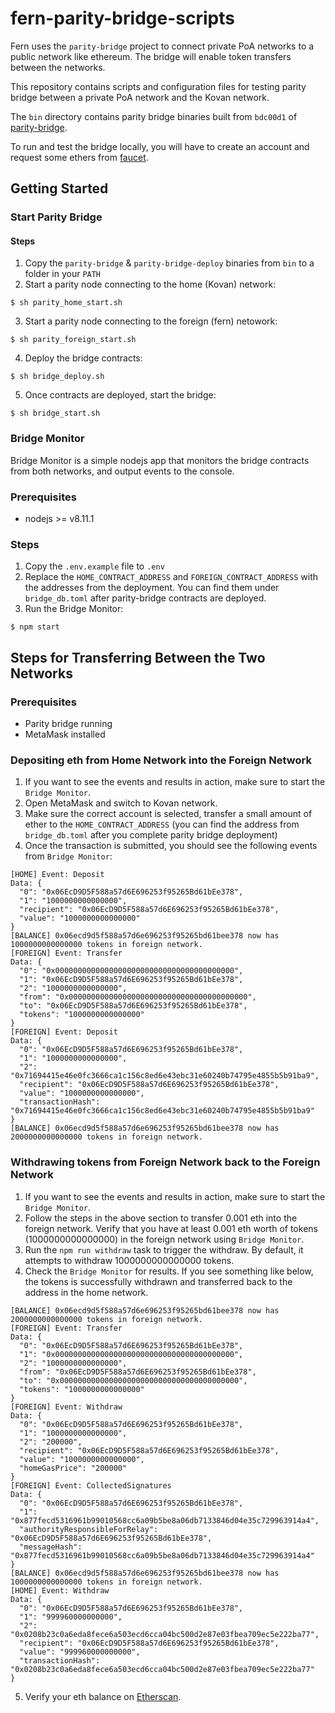 # fern-parity-bridge-scripts
Fern uses the `parity-bridge` project to connect private PoA networks to a public network like ethereum. The bridge will enable token transfers between the networks.

This repository contains scripts and configuration files for testing parity bridge between a private PoA network and the Kovan network.

The `bin` directory contains parity bridge binaries built from `bdc00d1` of [parity-bridge](https://github.com/paritytech/parity-bridge).

To run and test the bridge locally, you will have to create an account and request some ethers from [faucet](https://gitter.im/kovan-testnet/faucet).

## Getting Started

### Start Parity Bridge

#### Steps
1. Copy the `parity-bridge` & `parity-bridge-deploy` binaries from `bin` to a folder in your `PATH`
2. Start a parity node connecting to the home (Kovan) network: 
```
$ sh parity_home_start.sh
```
3. Start a parity node connecting to the foreign (fern) netowork:
```
$ sh parity_foreign_start.sh
``` 
4. Deploy the bridge contracts:
```
$ sh bridge_deploy.sh
```
5. Once contracts are deployed, start the bridge:
```
$ sh bridge_start.sh
```

### Bridge Monitor
Bridge Monitor is a simple nodejs app that monitors the bridge contracts from both networks, and output events to the console.

### Prerequisites
- nodejs >= v8.11.1

### Steps
1. Copy the `.env.example` file to `.env`
2. Replace the `HOME_CONTRACT_ADDRESS` and `FOREIGN_CONTRACT_ADDRESS` with the addresses from the deployment. You can find them under `bridge_db.toml` after parity-bridge contracts are deployed.
3. Run the Bridge Monitor:
```
$ npm start
```

## Steps for Transferring Between the Two Networks

### Prerequisites
- Parity bridge running
- MetaMask installed

### Depositing eth from Home Network into the Foreign Network
1. If you want to see the events and results in action, make sure to start the `Bridge Monitor`.
2. Open MetaMask and switch to Kovan network.
3. Make sure the correct account is selected, transfer a small amount of ether to the `HOME_CONTRACT_ADDRESS` (you can find the address from `bridge_db.toml` after you complete parity bridge deployment)
4. Once the transaction is submitted, you should see the following events from `Bridge Monitor`:
```
[HOME] Event: Deposit
Data: {
  "0": "0x06EcD9D5F588a57d6E696253f95265Bd61bEe378",
  "1": "1000000000000000",
  "recipient": "0x06EcD9D5F588a57d6E696253f95265Bd61bEe378",
  "value": "1000000000000000"
}
[BALANCE] 0x06ecd9d5f588a57d6e696253f95265bd61bee378 now has 1000000000000000 tokens in foreign network.
[FOREIGN] Event: Transfer
Data: {
  "0": "0x0000000000000000000000000000000000000000",
  "1": "0x06EcD9D5F588a57d6E696253f95265Bd61bEe378",
  "2": "1000000000000000",
  "from": "0x0000000000000000000000000000000000000000",
  "to": "0x06EcD9D5F588a57d6E696253f95265Bd61bEe378",
  "tokens": "1000000000000000"
}
[FOREIGN] Event: Deposit
Data: {
  "0": "0x06EcD9D5F588a57d6E696253f95265Bd61bEe378",
  "1": "1000000000000000",
  "2": "0x71694415e46e0fc3666ca1c156c8ed6e43ebc31e60240b74795e4855b5b91ba9",
  "recipient": "0x06EcD9D5F588a57d6E696253f95265Bd61bEe378",
  "value": "1000000000000000",
  "transactionHash": "0x71694415e46e0fc3666ca1c156c8ed6e43ebc31e60240b74795e4855b5b91ba9"
}
[BALANCE] 0x06ecd9d5f588a57d6e696253f95265bd61bee378 now has 2000000000000000 tokens in foreign network.
```

### Withdrawing tokens from Foreign Network back to the Foreign Network
1. If you want to see the events and results in action, make sure to start the `Bridge Monitor`.
2. Follow the steps in the above section to transfer 0.001 eth into the foreign network. Verify that you have at least 0.001 eth worth of tokens (1000000000000000) in the foreign network using `Bridge Monitor`.
3. Run the `npm run withdraw` task to trigger the withdraw. By default, it attempts to withdraw 1000000000000000 tokens.
4. Check the `Bridge Monitor` for results. If you see something like below, the tokens is successfully withdrawn and transferred back to the address in the home network.
```
[BALANCE] 0x06ecd9d5f588a57d6e696253f95265bd61bee378 now has 2000000000000000 tokens in foreign network.
[FOREIGN] Event: Transfer
Data: {
  "0": "0x06EcD9D5F588a57d6E696253f95265Bd61bEe378",
  "1": "0x0000000000000000000000000000000000000000",
  "2": "1000000000000000",
  "from": "0x06EcD9D5F588a57d6E696253f95265Bd61bEe378",
  "to": "0x0000000000000000000000000000000000000000",
  "tokens": "1000000000000000"
}
[FOREIGN] Event: Withdraw
Data: {
  "0": "0x06EcD9D5F588a57d6E696253f95265Bd61bEe378",
  "1": "1000000000000000",
  "2": "200000",
  "recipient": "0x06EcD9D5F588a57d6E696253f95265Bd61bEe378",
  "value": "1000000000000000",
  "homeGasPrice": "200000"
}
[FOREIGN] Event: CollectedSignatures
Data: {
  "0": "0x06EcD9D5F588a57d6E696253f95265Bd61bEe378",
  "1": "0x877fecd5316961b99010568cc6a09b5be8a06db7133846d04e35c729963914a4",
  "authorityResponsibleForRelay": "0x06EcD9D5F588a57d6E696253f95265Bd61bEe378",
  "messageHash": "0x877fecd5316961b99010568cc6a09b5be8a06db7133846d04e35c729963914a4"
}
[BALANCE] 0x06ecd9d5f588a57d6e696253f95265bd61bee378 now has 1000000000000000 tokens in foreign network.
[HOME] Event: Withdraw
Data: {
  "0": "0x06EcD9D5F588a57d6E696253f95265Bd61bEe378",
  "1": "999960000000000",
  "2": "0x0208b23c0a6eda8fece6a503ecd6cca04bc500d2e87e03fbea709ec5e222ba77",
  "recipient": "0x06EcD9D5F588a57d6E696253f95265Bd61bEe378",
  "value": "999960000000000",
  "transactionHash": "0x0208b23c0a6eda8fece6a503ecd6cca04bc500d2e87e03fbea709ec5e222ba77"
}
```
5. Verify your eth balance on [Etherscan](https://kovan.etherscan.io).
